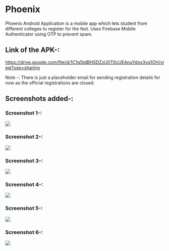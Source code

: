 # Phoenix

Phoenix Android Application is a mobile app which lets student from different colleges to register for the fest. Uses Firebase Mobile Authenticator using OTP to prevent spam.

## Link of the APK-:

https://drive.google.com/file/d/1C1g5tdBHSDZzU0T0cUEAnuYdox3vq1OH/view?usp=sharing

Note -: There is just a placeholder email for sending registration details for now as the official registrations are closed.

## Screenshots added-:
### Screenshot 1-:
![](media./sss1.png)

### Screenshot 2-:
![](media./sss2.png)

### Screenshot 3-:
![](media./sss3.png)

### Screenshot 4-:
![](media./sss4.png)

### Screenshot 5-:
![](media./sss5.png)

### Screenshot 6-:
![](media./sss6.png)
